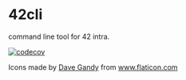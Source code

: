 # 42cli
command line tool for 42 intra.

[![codecov](https://codecov.io/gh/dhaiibfiukkiu/42cli/branch/master/graph/badge.svg?token=AYUREEQZJI)](https://codecov.io/gh/dhaiibfiukkiu/42cli)

Icons made by <a href="https://www.flaticon.com/authors/dave-gandy" title="Dave Gandy">Dave Gandy</a> from <a href="https://www.flaticon.com/" title="Flaticon"> www.flaticon.com</a>

